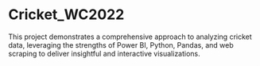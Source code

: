 # Cricket_WC2022
This project demonstrates a comprehensive approach to analyzing cricket data, leveraging the strengths of Power BI, Python, Pandas, and web scraping to deliver insightful and interactive visualizations. 
